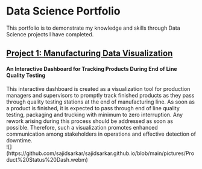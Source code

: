 # Data Science Portfolio
This portfolio is to demonstrate my knowledge and skills through Data Science projects I have completed.

## [Project 1: Manufacturing Data Visualization](https://github.com/sajidsarkar/Manufacturing-Dash)
<H4>An Interactive Dashboard for Tracking Products During End of Line Quality Testing</H4>
This interactive dashboard is created as a visualization tool for production managers and supervisors to promptly track finished products as they pass through quality testing stations at the end of manufacturing line. As soon as a product is finished, it is expected to pass through end of line quality testing, packaging and trucking with minimum to zero interruption. Any rework arising during this process should be addressed as soon as possible. Therefore, such a visualization promotes enhanced communication among stakeholders in operations and effective detection of downtime.</br>
![](https://github.com/sajidsarkar/sajidsarkar.github.io/blob/main/pictures/Product%20Status%20Dash.webm)
